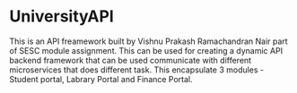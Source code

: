 # UniversityAPI
This is an API freamework built by Vishnu Prakash Ramachandran Nair part of SESC module assignment. This can be used for creating a dynamic API backend framework that can be used communicate with different microservices that does different task. This encapsulate 3 modules - Student portal, Labrary Portal and Finance Portal.
